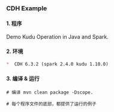 
### CDH Example

#### 1. 程序

Demo Kudu Operation in Java and Spark.

#### 2. 环境 

```markdown
*  CDH 6.3.2 (spark 2.4.0 kudu 1.10.0)
```

#### 3. 编译 & 运行 

```properties
# 编译 mvn clean package -Dscope.

# 每个程序文件的底部，都提供了运行的例子
